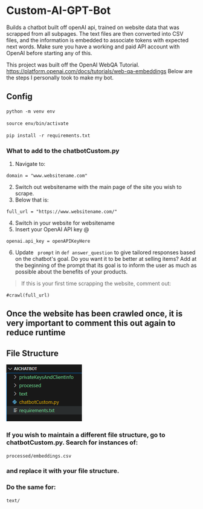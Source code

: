 
 Custom-AI-GPT-Bot
====
<p> 
Builds a chatbot built off openAI api, trained on website data that was scrapped from all subpages. The text files are then converted into CSV files, and the information is embedded to associate tokens with expected next words. Make sure you have a working and paid API account with OpenAI before starting any of this. 
</p>




This project was built off the OpenAI WebQA Tutorial. https://platform.openai.com/docs/tutorials/web-qa-embeddings Below are the steps I personally took to make my bot.

Config
------
```
python -m venv env

source env/bin/activate

pip install -r requirements.txt
```
### What to add to the chatbotCustom.py
1. Navigate to:
```
domain = "www.websitename.com"
```
2. Switch out websitename with the main page of the site you wish to scrape.
3. Below that is:
```
full_url = "https://www.websitename.com/"
```
4. Switch in your website for websitename
5. Insert your OpenAI API key @
```
openai.api_key = openAPIKeyHere
```
6. Update ``` prompt``` in ``` def answer_question ``` to give tailored responses based on the chatbot's goal. Do you want it to be better at selling items? Add at the beginning of the prompt that its goal is to inform the user as much as possible about the benefits of your products.
> If this is your first time scrapping the website, comment out:
``` 
#crawl(full_url) 
```
## **Once the website has been crawled once, it is very important to comment this out again to reduce runtime**

File Structure
-------

![Alt text](https://github.com/danielkamen/Custom-AI-GPT-Bot/blob/main/scrapCode/fileStructure.PNG)

### If you wish to maintain a different file structure, go to chatbotCustom.py. Search for instances of:
``` 
processed/embeddings.csv
```
### and replace it with your file structure.
### Do the same for:
``` 
text/
```
